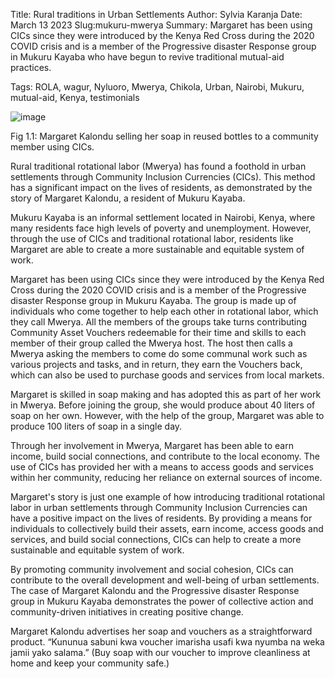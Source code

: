 Title: Rural traditions in Urban Settlements
Author: Sylvia Karanja
Date: March 13 2023
Slug:mukuru-mwerya
Summary: Margaret has been using CICs since they were introduced by the Kenya Red Cross during the 2020 COVID crisis and is a member of the Progressive disaster Response group in Mukuru Kayaba who have begun to revive traditional mutual-aid practices.

Tags: ROLA, wagur, Nyluoro, Mwerya, Chikola, Urban, Nairobi, Mukuru, mutual-aid, Kenya, testimonials

![image](images/blog/mukuru-mwerya1.webp)

Fig 1.1: Margaret Kalondu selling her soap in reused bottles to a community member using CICs.


Rural traditional rotational labor (Mwerya) has found a foothold in urban settlements through Community Inclusion Currencies (CICs). This method has a significant impact on the lives of residents, as demonstrated by the story of Margaret Kalondu, a resident of Mukuru Kayaba.

Mukuru Kayaba is an informal settlement located in Nairobi, Kenya, where many residents face high levels of poverty and unemployment. However, through the use of CICs and traditional rotational labor, residents like Margaret are able to create a more sustainable and equitable system of work.

Margaret has been using CICs since they were introduced by the Kenya Red Cross during the 2020 COVID crisis and is a member of the Progressive disaster Response group in Mukuru Kayaba. The group is made up of individuals who come together to help each other in rotational labor, which they call Mwerya. All the members of the groups take turns contributing Community Asset Vouchers redeemable for their time and skills to each member of their group called the Mwerya host. The host then calls a Mwerya asking the members to come do some communal work such as various projects and tasks, and in return, they earn the Vouchers back, which can also be used to purchase goods and services from local markets.

Margaret is skilled in soap making and has adopted this as part of her work in Mwerya. Before joining the group, she would produce about 40 liters of soap on her own. However, with the help of the group, Margaret was able to produce 100 liters of soap in a single day.

Through her involvement in Mwerya, Margaret has been able to earn income, build social connections, and contribute to the local economy. The use of CICs has provided her with a means to access goods and services within her community, reducing her reliance on external sources of income.

Margaret's story is just one example of how introducing traditional rotational labor in urban settlements through Community Inclusion Currencies can have a positive impact on the lives of residents. By providing a means for individuals to collectively build their assets, earn income, access goods and services, and build social connections, CICs can help to create a more sustainable and equitable system of work.

By promoting community involvement and social cohesion, CICs can contribute to the overall development and well-being of urban settlements. The case of Margaret Kalondu and the Progressive disaster Response group in Mukuru Kayaba demonstrates the power of collective action and community-driven initiatives in creating positive change.

Margaret Kalondu advertises her soap and vouchers as a straightforward product. “Kununua sabuni kwa voucher imarisha usafi kwa nyumba na weka jamii yako salama.” (Buy soap with our voucher to improve cleanliness at home and keep your community safe.) 
